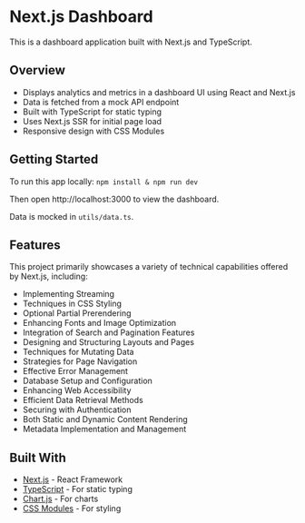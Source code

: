 # Next.js Dashboard

This is a dashboard application built with Next.js and TypeScript.

## Overview

- Displays analytics and metrics in a dashboard UI using React and Next.js
- Data is fetched from a mock API endpoint
- Built with TypeScript for static typing
- Uses Next.js SSR for initial page load
- Responsive design with CSS Modules

## Getting Started

To run this app locally:
`npm install & npm run dev`


Then open http://localhost:3000 to view the dashboard.

Data is mocked in `utils/data.ts`.

## Features

This project primarily showcases a variety of technical capabilities offered by Next.js, including:

- Implementing Streaming
- Techniques in CSS Styling
- Optional Partial Prerendering
- Enhancing Fonts and Image Optimization
- Integration of Search and Pagination Features
- Designing and Structuring Layouts and Pages
- Techniques for Mutating Data
- Strategies for Page Navigation
- Effective Error Management
- Database Setup and Configuration
- Enhancing Web Accessibility
- Efficient Data Retrieval Methods
- Securing with Authentication
- Both Static and Dynamic Content Rendering
- Metadata Implementation and Management


## Built With

- [Next.js](https://nextjs.org/) - React Framework
- [TypeScript](https://www.typescriptlang.org/) - For static typing
- [Chart.js](https://www.chartjs.org/) - For charts
- [CSS Modules](https://github.com/css-modules/css-modules) - For styling


